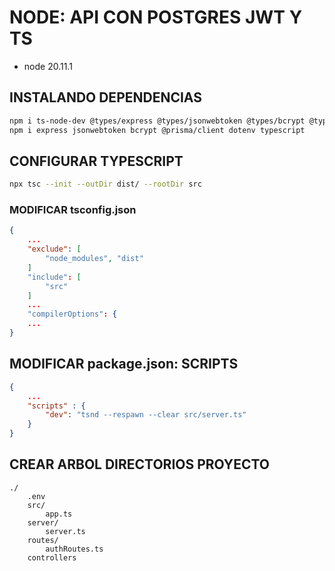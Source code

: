 # NODE: API CON POSTGRES JWT Y TS

- node 20.11.1

## INSTALANDO DEPENDENCIAS

```bash
npm i ts-node-dev @types/express @types/jsonwebtoken @types/bcrypt @types/node rimraf prisma --save-dev 
npm i express jsonwebtoken bcrypt @prisma/client dotenv typescript 
```

## CONFIGURAR TYPESCRIPT

```bash
npx tsc --init --outDir dist/ --rootDir src
```

### MODIFICAR tsconfig.json

```json
{
    ...
    "exclude": [
        "node_modules", "dist"
    ]
    "include": [
        "src"
    ]
    ...
    "compilerOptions": {
    ...
}
```

## MODIFICAR package.json: SCRIPTS

```json
{
    ...
    "scripts" : {
        "dev": "tsnd --respawn --clear src/server.ts"
    }
}
```

## CREAR ARBOL DIRECTORIOS PROYECTO

```text
./
    .env
    src/
        app.ts
    server/
        server.ts
    routes/
        authRoutes.ts
    controllers
```
